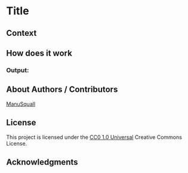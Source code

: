 <!-- Repository git : https://github.com/ManuSquall/ -->
# Title

<!-- Description -->

## Context

<!-- Why am i making this -->

## How does it work

<!-- What we have to do to make it work/run -->

### Output:

<!-- What the result is supposed to be, result screenshot -->

## About Authors / Contributors

[ManuSquall](https://manusquall.azurewebsites.net/)

## License

This project is licensed under the [CC0 1.0 Universal](https://creativecommons.org/) Creative Commons License.


## Acknowledgments

<!-- inspiration, research stuff -->




